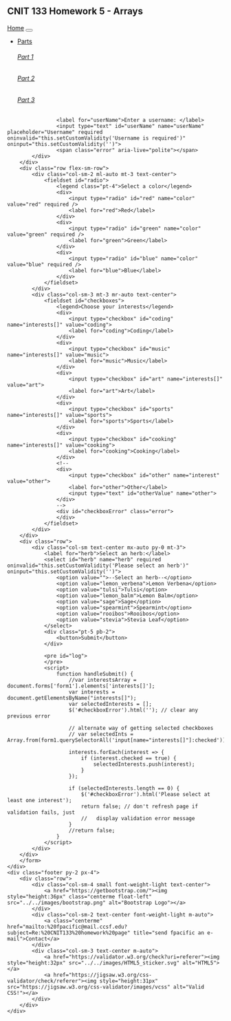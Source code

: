 <html>
<head>
    <meta charset="utf-8">
    <meta name="description" content="CNIT 133 homework 5">
    <title>CNIT 133 Homework 5 - Arrays</title>
    <meta name="viewport" content="width=device-width, initial-scale=1">
    <link rel="stylesheet" href="https://maxcdn.bootstrapcdn.com/bootstrap/4.1.3/css/bootstrap.min.css">
    <link rel="stylesheet" href="hw5.css">
    <script src="https://ajax.googleapis.com/ajax/libs/jquery/3.3.1/jquery.min.js"></script>
    <script src="https://cdnjs.cloudflare.com/ajax/libs/popper.js/1.14.3/umd/popper.min.js"></script>
    <script src="https://maxcdn.bootstrapcdn.com/bootstrap/4.1.3/js/bootstrap.min.js"></script>
    <script src="https://cdn.jsdelivr.net/jquery.validation/1.16.0/jquery.validate.min.js"></script>
    <script>
        window.onload = function onloadFunction() {
            /* since hills has a different directory structure than my development system,
                set the correct base URL if this page is on hills  */
            if (location.host == "hills.ccsf.edu") {
                var matches = document.querySelectorAll("a[href^='/cnit133']");
                matches.forEach(match => {
                    match.href = match.href.replace('/cnit133', '/~fpacific/cnit133');
                });
            }
        }
    </script>
</head>

<body>
    <div class="jumbotron text-center banner m-0 p-0">
        <h2 class="centerme title_font">CNIT 133 Homework 5 - Arrays</h2>
    </div>
    <!-- responsive Bootstrap 4 navbar with dropdown and sticky-top behavior -->
    <nav class="navbar navbar-expand-lg navbar-dark bg-dark sticky-top">
        <div class="container ml-1">
            <a href="/cnit133/">Home</a>
            <button class="navbar-toggler" type="button" data-toggle="collapse" data-target="#navbarSupportedContent" aria-controls="navbarSupportedContent" aria-expanded="false" aria-label="Toggle navigation">
                <span class="navbar-toggler-icon"></span>
            </button>
            <div class="collapse navbar-collapse" id="navbarSupportedContent">
                <ul class="navbar-nav mx-auto">
                    <li class="nav-item dropdown">
                        <a class="nav-link dropdown-toggle" href="#" id="navbarDropdownLbl" role="button" data-toggle="dropdown" aria-haspopup="true" aria-expanded="false">
                            Parts
                        </a>
                        <div class="dropdown-menu w-auto shadow p-0" id="navbarDropdown" aria-labelledby="navbarDropdownLbl">
                            <a class="dropdown-item d-flex flex-nowrap align-items-center px-0 py-3" href="index.html">
                                <div class="flex-shrink-1 text-center px-3"></div>
                                <div class="pl-0 pr-4">
                                    <h6 class="mb-0">Part 1</h6>
                                </div>
                            </a>
                            <a class="dropdown-item d-flex flex-nowrap align-items-center px-0 py-3" href="part2.html">
                                <div class="flex-shrink-1 text-center  px-3"></div>
                                <div class="pl-0 pr-4">
                                    <h6 class="mb-0">Part 2</h6>
                                </div>
                            </a>
                            <a class="dropdown-item d-flex flex-nowrap align-items-center px-0 py-3" href="part3.html">
                                <div class="flex-shrink-1 text-center  px-3"></div>
                                <div class="pl-0 pr-4">
                                    <h6 class="mb-0">Part 3</h6>
                                </div>
                            </a>
                        </div>
                    </li>
                </ul>
            </div>
        </div>
    </nav>
    <!-- end navbar -->
    <div class="gradient_bg pb-4">
        <form id="form1" onsubmit="return handleSubmit()" method="post" action="form_result.php">
        <div class="row">
            <div class="col-sm mt-3 text-center">
                
                    <label for="userName">Enter a username: </label>
                    <input type="text" id="userName" name="userName" placeholder="Username" required oninvalid="this.setCustomValidity('Username is required')" oninput="this.setCustomValidity('')">
                    <span class="error" aria-live="polite"></span>
            </div>
        </div>
        <div class="row flex-sm-row">
            <div class="col-sm-2 ml-auto mt-3 text-center">
                <fieldset id="radio">
                    <legend class="pt-4">Select a color</legend>
                    <div>
                        <input type="radio" id="red" name="color" value="red" required />
                        <label for="red">Red</label>
                    </div>
                    <div>
                        <input type="radio" id="green" name="color" value="green" required />
                        <label for="green">Green</label>
                    </div>
                    <div>
                        <input type="radio" id="blue" name="color" value="blue" required />
                        <label for="blue">Blue</label>
                    </div>
                </fieldset>
            </div>
            <div class="col-sm-3 mt-3 mr-auto text-center">
                <fieldset id="checkboxes">
                    <legend>Choose your interests</legend>
                    <div>
                        <input type="checkbox" id="coding" name="interests[]" value="coding">
                        <label for="coding">Coding</label>
                    </div>
                    <div>
                        <input type="checkbox" id="music" name="interests[]" value="music">
                        <label for="music">Music</label>
                    </div>
                    <div>
                        <input type="checkbox" id="art" name="interests[]" value="art">
                        <label for="art">Art</label>
                    </div>
                    <div>
                        <input type="checkbox" id="sports" name="interests[]" value="sports">
                        <label for="sports">Sports</label>
                    </div>
                    <div>
                        <input type="checkbox" id="cooking" name="interests[]" value="cooking">
                        <label for="cooking">Cooking</label>
                    </div>
                    <!--
                    <div>
                        <input type="checkbox" id="other" name="interest" value="other">
                        <label for="other">Other</label>
                        <input type="text" id="otherValue" name="other">
                    </div>
                    -->
                    <div id="checkboxError" class="error">
                    </div>
                </fieldset>
            </div>
        </div>
        <div class="row">
            <div class="col-sm text-center mx-auto py-0 mt-3">
                <label for="herb">Select an herb:</label>
                <select id="herb" name="herb" required oninvalid="this.setCustomValidity('Please select an herb')" oninput="this.setCustomValidity('')">
                    <option value="">--Select an herb--</option>
                    <option value="lemon_verbena">Lemon Verbena</option>
                    <option value="tulsi">Tulsi</option>
                    <option value="lemon_balm">Lemon Balm</option>
                    <option value="sage">Sage</option>
                    <option value="spearmint">Spearmint</option>
                    <option value="rooibos">Rooibos</option>
                    <option value="stevia">Stevia Leaf</option>
                </select>
                <div class="pt-5 pb-2">
                    <button>Submit</button>
                </div>
                
                <pre id="log">
                </pre>
                <script>
                    function handleSubmit() {
                        //var interestsArray = document.forms['form1'].elements['interests[]'];
                        var interests = document.getElementsByName("interests[]");
                        var selectedInterests = [];
                        $('#checkboxError').html(''); // clear any previous error

                        // alternate way of getting selected checkboxes
                        // var selectedInts = Array.from(form1.querySelectorAll('input[name="interests[]"]:checked'));

                        interests.forEach(interest => {
                            if (interest.checked == true) {
                                selectedInterests.push(interest);
                            }
                        });

                        if (selectedInterests.length == 0) {
                            $('#checkboxError').html('Please select at least one interest');
                            return false; // don't refresh page if validation fails, just
                            //   display validation error message
                        }
                        //return false;
                    }
                </script>
            </div>
        </div>
        </form>
    </div>
    <div class="footer py-2 px-4">
        <div class="row">
            <div class="col-sm-4 small font-weight-light text-center">
                <a href="https://getbootstrap.com/"><img style="height:36px" class="centerme float-left" src="../../images/bootstrap.png" alt="Bootstrap Logo"></a>
            </div>
            <div class="col-sm-2 text-center font-weight-light m-auto">
                <a class="centerme" href="mailto:%20fpacific@mail.ccsf.edu?subject=Re:%20CNIT133%20homework%20page" title="send fpacific an e-mail">Contact</a>
            </div>
            <div class="col-sm-3 text-center m-auto">
                <a href="https://validator.w3.org/check?uri=referer"><img style="height:32px" src="../../images/HTML5_sticker.svg" alt="HTML5"></a>
                <a href="https://jigsaw.w3.org/css-validator/check/referer"><img style="height:31px" src="https://jigsaw.w3.org/css-validator/images/vcss" alt="Valid CSS!"></a>
            </div>
        </div>
    </div>
</body>

</html>
